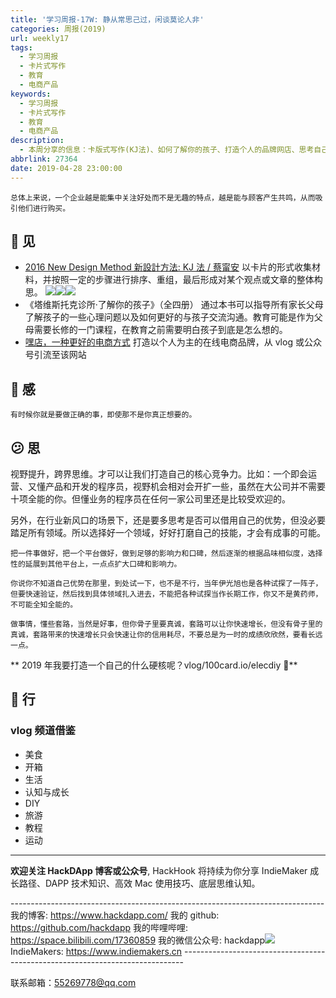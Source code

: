 ```yaml
---
title: '学习周报-17W: 静从常思己过，闲谈莫论人非'
categories: 周报(2019)
url: weekly17
tags:
  - 学习周报
  - 卡片式写作
  - 教育
  - 电商产品
keywords:
  - 学习周报
  - 卡片式写作
  - 教育
  - 电商产品
description:
  - 本周分享的信息：卡版式写作(KJ法)、如何了解你的孩子、打造个人的品牌网店、思考自己将来的核心竞争力等等。
abbrlink: 27364
date: 2019-04-28 23:00:00
---
```


```
总体上来说，一个企业越是能集中关注好处而不是无趣的特点，越是能与顾客产生共鸣，从而吸引他们进行购买。

```

## 👀️ 见

- [2016 New Design Method 新設計方法: KJ 法 / 蔡甯安](http://newdesignmethod.blogspot.com/2012/04/b9934012kj.html)
  以卡片的形式收集材料，并按照一定的步骤进行排序、重组，最后形成对某个观点或文章的整体构思。
  ![](http://cdn.hackdapp.com/2019-04-30-095648.jpg)![](http://cdn.hackdapp.com/2019-04-30-095700.jpg)![](http://cdn.hackdapp.com/2019-04-30-095718.jpg)
- 《塔维斯托克诊所·了解你的孩子》（全四册）
  通过本书可以指导所有家长父母了解孩子的一些心理问题以及如何更好的与孩子交流沟通。教育可能是作为父母需要长修的一门课程，在教育之前需要明白孩子到底是怎么想的。
- [嘿店，一种更好的电商方式](https://www.heidianer.com/)
  打造以个人为主的在线电商品牌，从 vlog 或公众号引流至该网站

## 🌱 感

```
有时候你就是要做正确的事，即使那不是你真正想要的。
```

## 😕️ 思

视野提升，跨界思维。才可以让我们打造自己的核心竞争力。比如：一个即会运营、又懂产品和开发的程序员，视野机会相对会开扩一些，虽然在大公司并不需要十项全能的你。但懂业务的程序员在任何一家公司里还是比较受欢迎的。

另外，在行业新风口的场景下，还是要多思考是否可以借用自己的优势，但没必要踏足所有领域。所以选择好一个领域，好好打磨自己的技能，才会有成事的可能。

```
把一件事做好，把一个平台做好，做到足够的影响力和口碑，然后逐渐的根据品味相似度，选择性的延展到其他平台上，一点点扩大口碑和影响力。

你说你不知道自己优势在那里，到处试一下，也不是不行，当年伊光旭也是各种试探了一阵子，但要快速验证，然后找到具体领域扎入进去，不能把各种试探当作长期工作，你又不是黄药师，不可能全知全能的。

做事情，懂些套路，当然是好事，但你骨子里要真诚，套路可以让你快速增长，但没有骨子里的真诚，套路带来的快速增长只会快速让你的信用耗尽，不要总是为一时的成绩欣欣然，要看长远一点。
```

** 2019 年我要打造一个自己的什么硬核呢？vlog/100card.io/elecdiy 🤔️**

## 👟 行

### vlog 频道借鉴

- 美食
- 开箱
- 生活
- 认知与成长
- DIY
- 旅游
- 教程
- 运动

---

**欢迎关注 HackDApp 博客或公众号**, HackHook 将持续为你分享 IndieMaker 成长路径、DAPP 技术知识、高效 Mac 使用技巧、底层思维认知。

\-\-\-\-\-\-\-\-\-\-\-\-\-\-\-\-\-\-\-\-\-\-\-\-\-\-\-\-\-\-\-\-\-\-\-\-\-\-\-\-\-\-\-\-\-\-\-\-\-\-\-\-\-\-\-\-\-\-\-\-\-\-\-\-\-\-\-\-\-\-\-\-\-\-\-\-\-\-
我的博客: https://www.hackdapp.com/
我的 github: https://github.com/hackdapp
我的哔哩哔哩: https://space.bilibili.com/17360859
我的微信公众号: hackdapp![](http://cdn.hackdapp.com/2019-04-03-mysign.jpg)
IndieMakers: https://www.indiemakers.cn
\-\-\-\-\-\-\-\-\-\-\-\-\-\-\-\-\-\-\-\-\-\-\-\-\-\-\-\-\-\-\-\-\-\-\-\-\-\-\-\-\-\-\-\-\-\-\-\-\-\-\-\-\-\-\-\-\-\-\-\-\-\-\-\-\-\-\-\-\-\-\-\-\-\-\-\-\-\-

联系邮箱：55269778@qq.com
